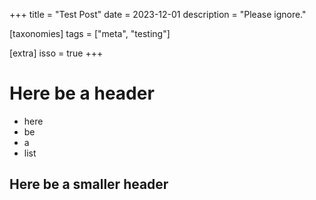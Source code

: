 +++
title = "Test Post"
date = 2023-12-01
description = "Please ignore."

[taxonomies]
tags = ["meta", "testing"]

[extra]
isso = true
+++

# Here be a header
* here
* be
* a 
* list

## Here be a smaller header
